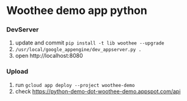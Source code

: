 # Woothee demo app python

### DevServer

1. update and commit `pip install -t lib woothee --upgrade`
1. `/usr/local/google_appengine/dev_appserver.py .`
1. open http://localhost:8080

### Upload

1. run `gcloud app deploy --project woothee-demo`
1. check https://python-demo-dot-woothee-demo.appspot.com/api

